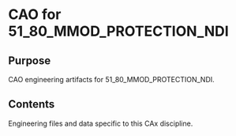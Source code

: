 # CAO for 51_80_MMOD_PROTECTION_NDI

## Purpose
CAO engineering artifacts for 51_80_MMOD_PROTECTION_NDI.

## Contents
Engineering files and data specific to this CAx discipline.
